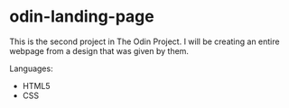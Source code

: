 # odin-landing-page

This is the second project in The Odin Project. I will be creating an entire webpage from a design that was given by them. 

Languages:
- HTML5
- CSS